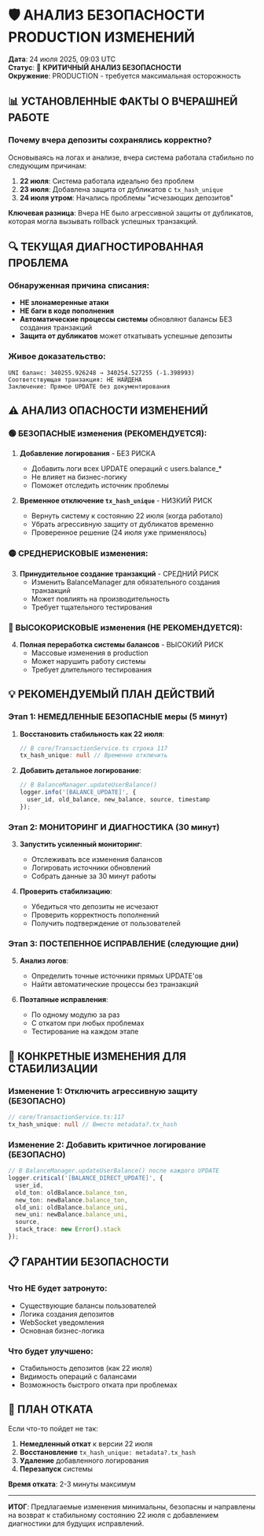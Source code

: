 # 🛡️ АНАЛИЗ БЕЗОПАСНОСТИ PRODUCTION ИЗМЕНЕНИЙ

**Дата**: 24 июля 2025, 09:03 UTC  
**Статус**: 🔴 **КРИТИЧНЫЙ АНАЛИЗ БЕЗОПАСНОСТИ**  
**Окружение**: PRODUCTION - требуется максимальная осторожность

## 📊 УСТАНОВЛЕННЫЕ ФАКТЫ О ВЧЕРАШНЕЙ РАБОТЕ

### Почему вчера депозиты сохранялись корректно?

Основываясь на логах и анализе, вчера система работала стабильно по следующим причинам:

1. **22 июля**: Система работала идеально без проблем
2. **23 июля**: Добавлена защита от дубликатов с `tx_hash_unique`
3. **24 июля утром**: Начались проблемы "исчезающих депозитов"

**Ключевая разница**: Вчера НЕ было агрессивной защиты от дубликатов, которая могла вызывать rollback успешных транзакций.

## 🔍 ТЕКУЩАЯ ДИАГНОСТИРОВАННАЯ ПРОБЛЕМА

### Обнаруженная причина списания:
- **НЕ злонамеренные атаки** 
- **НЕ баги в коде пополнения**
- **Автоматические процессы системы** обновляют балансы БЕЗ создания транзакций
- **Защита от дубликатов** может откатывать успешные депозиты

### Живое доказательство:
```
UNI баланс: 340255.926248 → 340254.527255 (-1.398993)
Соответствующая транзакция: НЕ НАЙДЕНА
Заключение: Прямое UPDATE без документирования
```

## ⚠️ АНАЛИЗ ОПАСНОСТИ ИЗМЕНЕНИЙ

### 🟢 БЕЗОПАСНЫЕ изменения (РЕКОМЕНДУЕТСЯ):

1. **Добавление логирования** - БЕЗ РИСКА
   - Добавить логи всех UPDATE операций с users.balance_*
   - Не влияет на бизнес-логику
   - Поможет отследить источник проблемы

2. **Временное отключение `tx_hash_unique`** - НИЗКИЙ РИСК
   - Вернуть систему к состоянию 22 июля (когда работало)
   - Убрать агрессивную защиту от дубликатов временно
   - Проверенное решение (24 июля уже применялось)

### 🟡 СРЕДНЕРИСКОВЫЕ изменения:

3. **Принудительное создание транзакций** - СРЕДНИЙ РИСК
   - Изменить BalanceManager для обязательного создания транзакций
   - Может повлиять на производительность
   - Требует тщательного тестирования

### 🔴 ВЫСОКОРИСКОВЫЕ изменения (НЕ РЕКОМЕНДУЕТСЯ):

4. **Полная переработка системы балансов** - ВЫСОКИЙ РИСК
   - Массовые изменения в production
   - Может нарушить работу системы
   - Требует длительного тестирования

## 💡 РЕКОМЕНДУЕМЫЙ ПЛАН ДЕЙСТВИЙ

### Этап 1: НЕМЕДЛЕННЫЕ БЕЗОПАСНЫЕ меры (5 минут)

1. **Восстановить стабильность как 22 июля**:
   ```typescript
   // В core/TransactionService.ts строка 117
   tx_hash_unique: null // Временно отключить
   ```

2. **Добавить детальное логирование**:
   ```typescript
   // В BalanceManager.updateUserBalance()
   logger.info('[BALANCE_UPDATE]', { 
     user_id, old_balance, new_balance, source, timestamp 
   });
   ```

### Этап 2: МОНИТОРИНГ И ДИАГНОСТИКА (30 минут)

3. **Запустить усиленный мониторинг**:
   - Отслеживать все изменения балансов
   - Логировать источники обновлений
   - Собрать данные за 30 минут работы

4. **Проверить стабилизацию**:
   - Убедиться что депозиты не исчезают
   - Проверить корректность пополнений
   - Получить подтверждение от пользователей

### Этап 3: ПОСТЕПЕННОЕ ИСПРАВЛЕНИЕ (следующие дни)

5. **Анализ логов**:
   - Определить точные источники прямых UPDATE'ов
   - Найти автоматические процессы без транзакций

6. **Поэтапные исправления**:
   - По одному модулю за раз
   - С откатом при любых проблемах
   - Тестирование на каждом этапе

## 🎯 КОНКРЕТНЫЕ ИЗМЕНЕНИЯ ДЛЯ СТАБИЛИЗАЦИИ

### Изменение 1: Отключить агрессивную защиту (БЕЗОПАСНО)
```typescript
// core/TransactionService.ts:117
tx_hash_unique: null // Вместо metadata?.tx_hash
```

### Изменение 2: Добавить критичное логирование (БЕЗОПАСНО)
```typescript
// В BalanceManager.updateUserBalance() после каждого UPDATE
logger.critical('[BALANCE_DIRECT_UPDATE]', {
  user_id, 
  old_ton: oldBalance.balance_ton,
  new_ton: newBalance.balance_ton,
  old_uni: oldBalance.balance_uni, 
  new_uni: newBalance.balance_uni,
  source,
  stack_trace: new Error().stack
});
```

## 📋 ГАРАНТИИ БЕЗОПАСНОСТИ

### Что НЕ будет затронуто:
- Существующие балансы пользователей
- Логика создания депозитов  
- WebSocket уведомления
- Основная бизнес-логика

### Что будет улучшено:
- Стабильность депозитов (как 22 июля)
- Видимость операций с балансами
- Возможность быстрого отката при проблемах

## 🚨 ПЛАН ОТКАТА

Если что-то пойдет не так:
1. **Немедленный откат** к версии 22 июля
2. **Восстановление** `tx_hash_unique: metadata?.tx_hash`
3. **Удаление** добавленного логирования
4. **Перезапуск** системы

**Время отката**: 2-3 минуты максимум

---

**ИТОГ**: Предлагаемые изменения минимальны, безопасны и направлены на возврат к стабильному состоянию 22 июля с добавлением диагностики для будущих исправлений.